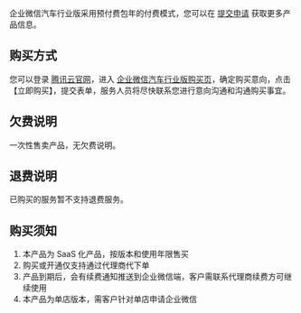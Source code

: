 企业微信汽车行业版采用预付费包年的付费模式，您可以在 [提交申请](https://cloud.tencent.com/apply/p/2dmutiyd06z) 获取更多产品信息。

## 购买方式
您可以登录 [腾讯云官网](https://cloud.tencent.com/)，进入 [企业微信汽车行业版购买页](https://buy.cloud.tencent.com/wav)，确定购买意向，点击【立即购买】，提交表单，服务人员将尽快联系您进行意向沟通和沟通购买事宜。

## 欠费说明
一次性售卖产品，无欠费说明。

## 退费说明
已购买的服务暂不支持退费服务。

## 购买须知
1. 本产品为 SaaS 化产品，按版本和使用年限售买
2. 购买或开通仅支持通过代理商代下单
3. 产品到期后，会有续费通知推送到企业微信端，客户需联系代理商续费方可继续使用
4. 本产品为单店版本，需客户针对单店申请企业微信
